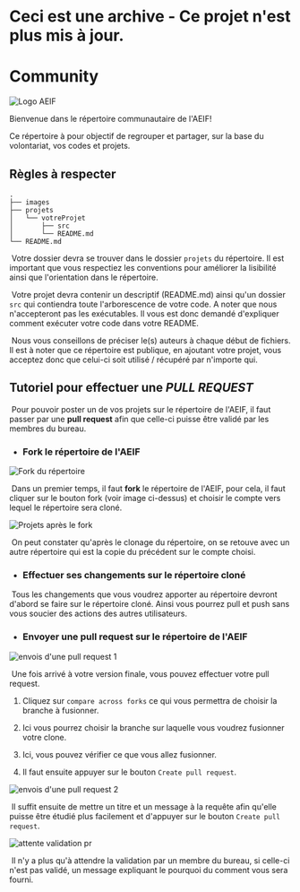 # Ceci est une archive - Ce projet n'est plus mis à jour.

# Community

![Logo AEIF](/images/aeif.png)

Bienvenue dans le répertoire communautaire de l'AEIF!

Ce répertoire à pour objectif de regrouper et partager, sur la base du volontariat, vos codes et projets.


## Règles à respecter

```
.
├── images
├── projets
│   └── votreProjet
│       ├── src
│       └── README.md
└── README.md
```

&nbsp;Votre dossier devra se trouver dans le dossier `projets` du répertoire. Il est important que vous respectiez les conventions pour améliorer la lisibilité ainsi que l'orientation dans le répertoire. <br/>

&nbsp;Votre projet devra contenir un descriptif (README.md) ainsi qu'un dossier `src` qui contiendra toute l'arborescence de votre code. A noter que nous n'accepteront pas les exécutables. Il vous est donc demandé d'expliquer comment exécuter votre code dans votre README. <br/>

&nbsp;Nous vous conseillons de préciser le(s) auteurs à chaque début de fichiers. Il est à noter que ce répertoire est publique, en ajoutant votre projet, vous acceptez donc que celui-ci soit utilisé / récupéré par n'importe qui. 


## Tutoriel pour effectuer une _PULL REQUEST_

&nbsp;Pour pouvoir poster un de vos projets sur le répertoire de l'AEIF, il faut passer par une __pull request__ afin que celle-ci puisse être validé par les membres du bureau. <br/>

* ### Fork le répertoire de l'AEIF


![Fork du répertoire](/images/fork.png)

&nbsp;Dans un premier temps, il faut **fork** le répertoire de l'AEIF, pour cela, il faut cliquer sur le bouton fork (voir image ci-dessus) et choisir le compte vers lequel le répertoire sera cloné.

![Projets après le fork](/images/projet-clone.png)

&nbsp;On peut constater qu'après le clonage du répertoire, on se retouve avec un autre répertoire qui est la copie du précédent sur le compte choisi.

* ### Effectuer ses changements sur le répertoire cloné

&nbsp;Tous les changements que vous voudrez apporter au répertoire devront d'abord se faire sur le répertoire cloné. Ainsi vous pourrez pull et push sans vous soucier des actions des autres utilisateurs.

* ### Envoyer une pull request sur le répertoire de l'AEIF

![envois d'une pull request 1](/images/pull-request-1.png)

&nbsp;Une fois arrivé à votre version finale, vous pouvez effectuer votre pull request. <br/> 
 
 1. Cliquez sur `compare across forks` ce qui vous permettra de choisir la branche à fusionner.

 2. Ici vous pourrez choisir la branche sur laquelle vous voudrez fusionner votre clone.

 3. Ici, vous pouvez vérifier ce que vous allez fusionner.

 4. Il faut ensuite appuyer sur le bouton `Create pull request`.

![envois d'une pull request 2](/images/pull-request-2.png)

&nbsp;Il suffit ensuite de mettre un titre et un message à la requête afin qu'elle puisse être étudié plus facilement et d'appuyer sur le bouton `Create pull request`.

![attente validation pr](/images/pull-request-attente-validation.png)

&nbsp;Il n'y a plus qu'à attendre la validation par un membre du bureau, si celle-ci n'est pas validé, un message expliquant le pourquoi du comment vous sera fourni.
